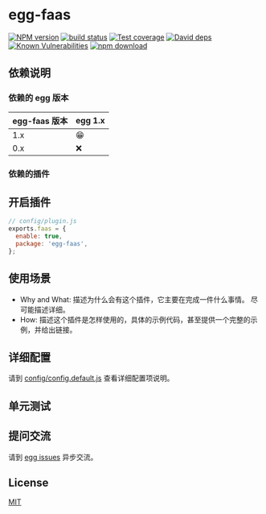 # egg-faas

[![NPM version][npm-image]][npm-url]
[![build status][travis-image]][travis-url]
[![Test coverage][codecov-image]][codecov-url]
[![David deps][david-image]][david-url]
[![Known Vulnerabilities][snyk-image]][snyk-url]
[![npm download][download-image]][download-url]

[npm-image]: https://img.shields.io/npm/v/egg-faas.svg?style=flat-square
[npm-url]: https://npmjs.org/package/egg-faas
[travis-image]: https://img.shields.io/travis/eggjs/egg-faas.svg?style=flat-square
[travis-url]: https://travis-ci.org/eggjs/egg-faas
[codecov-image]: https://img.shields.io/codecov/c/github/eggjs/egg-faas.svg?style=flat-square
[codecov-url]: https://codecov.io/github/eggjs/egg-faas?branch=master
[david-image]: https://img.shields.io/david/eggjs/egg-faas.svg?style=flat-square
[david-url]: https://david-dm.org/eggjs/egg-faas
[snyk-image]: https://snyk.io/test/npm/egg-faas/badge.svg?style=flat-square
[snyk-url]: https://snyk.io/test/npm/egg-faas
[download-image]: https://img.shields.io/npm/dm/egg-faas.svg?style=flat-square
[download-url]: https://npmjs.org/package/egg-faas

<!--
Description here.
-->

## 依赖说明

### 依赖的 egg 版本

egg-faas 版本 | egg 1.x
--- | ---
1.x | 😁
0.x | ❌

### 依赖的插件
<!--

如果有依赖其它插件，请在这里特别说明。如

- security
- multipart

-->

## 开启插件

```js
// config/plugin.js
exports.faas = {
  enable: true,
  package: 'egg-faas',
};
```

## 使用场景

- Why and What: 描述为什么会有这个插件，它主要在完成一件什么事情。
尽可能描述详细。
- How: 描述这个插件是怎样使用的，具体的示例代码，甚至提供一个完整的示例，并给出链接。

## 详细配置

请到 [config/config.default.js](config/config.default.js) 查看详细配置项说明。

## 单元测试

<!-- 描述如何在单元测试中使用此插件，例如 schedule 如何触发。无则省略。-->

## 提问交流

请到 [egg issues](https://github.com/eggjs/egg/issues) 异步交流。

## License

[MIT](LICENSE)
